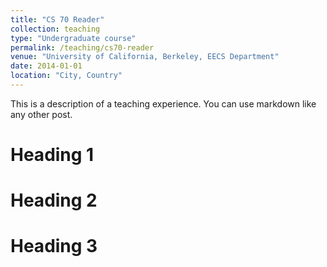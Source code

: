 ```yaml
---
title: "CS 70 Reader"
collection: teaching
type: "Undergraduate course"
permalink: /teaching/cs70-reader
venue: "University of California, Berkeley, EECS Department"
date: 2014-01-01
location: "City, Country"
---
```


This is a description of a teaching experience. You can use markdown like any other post.

Heading 1
======

Heading 2
======

Heading 3
======